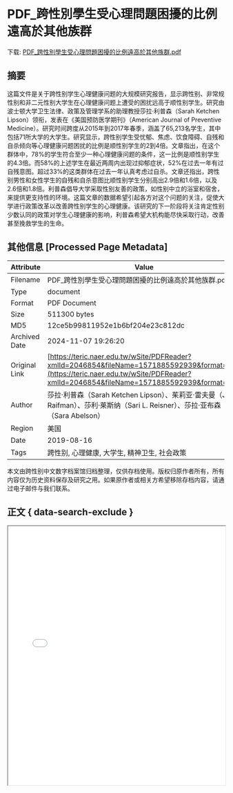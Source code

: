 # PDF_跨性別學生受心理問題困擾的比例遠高於其他族群

<!-- tcd_download_link -->
下载: [PDF_跨性別學生受心理問題困擾的比例遠高於其他族群.pdf](PDF_跨性別學生受心理問題困擾的比例遠高於其他族群.pdf)
<!-- tcd_download_link_end -->

## 摘要

<!-- tcd_abstract -->
这篇文件是关于跨性别学生心理健康问题的大规模研究报告，显示跨性别、非常规性别和非二元性别大学生在心理健康问题上遭受的困扰远高于顺性别学生。研究由波士顿大学卫生法律、政策及管理学系的助理教授莎拉·利普森（Sarah Ketchen Lipson）领衔，发表在《美国预防医学期刊》（American Journal of Preventive Medicine）。研究时间跨度从2015年到2017年春季，涵盖了65,213名学生，其中包括71所大学的大学生。研究显示，跨性别学生受忧郁、焦虑、饮食障碍、自残和自杀倾向等心理健康问题困扰的比例是顺性别学生的2到4倍。文章指出，在这个群体中，78%的学生符合至少一种心理健康问题的条件，这一比例是顺性别学生的4.3倍。而58%的上述学生在最近两周内出现过抑郁症状，52%在过去一年有过自残意图。超过33%的这类群体在过去一年认真考虑过自杀。文章还指出，跨性别男性和女性学生的自残和自杀意图比顺性别学生分别高出2.9倍和1.6倍，以及2.6倍和1.8倍。利普森倡导大学采取性别友善的政策，如性别中立的浴室和宿舍，来提供更支持性的环境。这篇文章的数据希望引起各方对这个问题的关注，促使大学进行政策改革以改善跨性别学生的心理健康。该研究的下一阶段将关注肯定性别少数认同的政策对学生心理健康的影响，利普森希望大机构能尽快采取行动，改善甚至挽救学生的生命。

<!-- tcd_abstract_end -->

## 其他信息 [Processed Page Metadata]

| Attribute       | Value                                  |
|-----------------|----------------------------------------|
| Filename        | PDF_跨性別學生受心理問題困擾的比例遠高於其他族群.pdf                             |
| Type            | document                                 |
| Format          | PDF Document                               |
| Size            | 511300 bytes                           |
| MD5             | 12ce5b99811952e1b6bf204e23c812dc                                  |
| Archived Date   | 2024-11-07 19:26:20                             |
| Original Link   | [https://teric.naer.edu.tw/wSite/PDFReader?xmlId=2046854&fileName=1571885592939&format=pdf](https://teric.naer.edu.tw/wSite/PDFReader?xmlId=2046854&fileName=1571885592939&format=pdf)                         |
| Author          | 莎拉·利普森（Sarah Ketchen Lipson）、茱莉亚·雷夫曼（Julia Raifman）、莎利·莱斯纳（Sari L. Reisner）、莎拉·亚布森（Sara Abelson）                               |
| Region          | 美国                               |
| Date            | 2019-08-16                                 |
| Tags            | 跨性别, 心理健康, 大学生, 精神卫生, 社会政策                                 |

本文由跨性别中文数字档案馆归档整理，仅供存档使用。版权归原作者所有，所有内容仅为历史资料保存及研究之用。如果原作者或相关方希望移除存档内容，请通过电子邮件与我们联系。

## 正文 { data-search-exclude }

<!-- tcd_main_text -->
<iframe src="../PDF_跨性別學生受心理問題困擾的比例遠高於其他族群.pdf" width="100%" height="600px">
    <p>无法显示PDF，请下载查看。</p>
</iframe>
<!-- tcd_main_text_end -->


